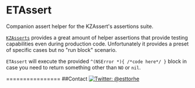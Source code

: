 ETAssert
========
Companion assert helper for the KZAssert's assertions suite.

[`KZAsserts`](https://github.com/krzysztofzablocki/KZAsserts.git) provides a great amount of helper assertions that provide testing capabilities even during production code.
Unfortunately it provides a preset of specific cases but no "run block" scenario.

`ETAssert` will execute the provided `^(NSError *){ /*code here*/ }` block in case you need to return something other than `NO` or `nil`.

================
##Contact
[![Twitter: @esttorhe](http://img.shields.io/badge/Twitter%20-%40esttorhe-blue.svg?style=flat)](https://twitter.com/esttorhe)
